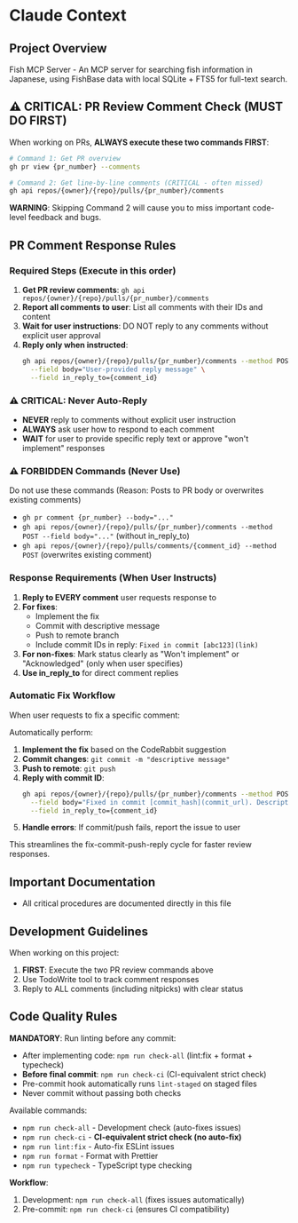 # Claude Context

## Project Overview
Fish MCP Server - An MCP server for searching fish information in Japanese, using FishBase data with local SQLite + FTS5 for full-text search.

## ⚠️ CRITICAL: PR Review Comment Check (MUST DO FIRST)
When working on PRs, **ALWAYS execute these two commands FIRST**:

```bash
# Command 1: Get PR overview
gh pr view {pr_number} --comments

# Command 2: Get line-by-line comments (CRITICAL - often missed)
gh api repos/{owner}/{repo}/pulls/{pr_number}/comments
```

**WARNING**: Skipping Command 2 will cause you to miss important code-level feedback and bugs.

## PR Comment Response Rules

### Required Steps (Execute in this order)
1. **Get PR review comments**: `gh api repos/{owner}/{repo}/pulls/{pr_number}/comments`
2. **Report all comments to user**: List all comments with their IDs and content
3. **Wait for user instructions**: DO NOT reply to any comments without explicit user approval
4. **Reply only when instructed**: 
   ```bash
   gh api repos/{owner}/{repo}/pulls/{pr_number}/comments --method POST \
     --field body="User-provided reply message" \
     --field in_reply_to={comment_id}
   ```

### ⚠️ CRITICAL: Never Auto-Reply
- **NEVER** reply to comments without explicit user instruction
- **ALWAYS** ask user how to respond to each comment
- **WAIT** for user to provide specific reply text or approve "won't implement" responses

### ⚠️ FORBIDDEN Commands (Never Use)
Do not use these commands (Reason: Posts to PR body or overwrites existing comments)
- `gh pr comment {pr_number} --body="..."`
- `gh api repos/{owner}/{repo}/pulls/{pr_number}/comments --method POST --field body="..."` (without in_reply_to)
- `gh api repos/{owner}/{repo}/pulls/comments/{comment_id} --method POST` (overwrites existing comment)

### Response Requirements (When User Instructs)
1. **Reply to EVERY comment** user requests response to
2. **For fixes**: 
   - Implement the fix
   - Commit with descriptive message
   - Push to remote branch
   - Include commit IDs in reply: `Fixed in commit [abc123](link)`
3. **For non-fixes**: Mark status clearly as "Won't implement" or "Acknowledged" (only when user specifies)
4. **Use in_reply_to** for direct comment replies

### Automatic Fix Workflow
When user requests to fix a specific comment:

Automatically perform:
1. **Implement the fix** based on the CodeRabbit suggestion
2. **Commit changes**: `git commit -m "descriptive message"`
3. **Push to remote**: `git push`
4. **Reply with commit ID**: 
   ```bash
   gh api repos/{owner}/{repo}/pulls/{pr_number}/comments --method POST \
     --field body="Fixed in commit [commit_hash](commit_url). Description of fix." \
     --field in_reply_to={comment_id}
   ```
5. **Handle errors**: If commit/push fails, report the issue to user

This streamlines the fix-commit-push-reply cycle for faster review responses.

## Important Documentation
- All critical procedures are documented directly in this file

## Development Guidelines
When working on this project:
1. **FIRST**: Execute the two PR review commands above
2. Use TodoWrite tool to track comment responses
3. Reply to ALL comments (including nitpicks) with clear status

## Code Quality Rules
**MANDATORY**: Run linting before any commit:
- After implementing code: `npm run check-all` (lint:fix + format + typecheck)
- **Before final commit**: `npm run check-ci` (CI-equivalent strict check)
- Pre-commit hook automatically runs `lint-staged` on staged files
- Never commit without passing both checks

Available commands:
- `npm run check-all` - Development check (auto-fixes issues)
- `npm run check-ci` - **CI-equivalent strict check (no auto-fix)**
- `npm run lint:fix` - Auto-fix ESLint issues
- `npm run format` - Format with Prettier
- `npm run typecheck` - TypeScript type checking

**Workflow**:
1. Development: `npm run check-all` (fixes issues automatically)
2. Pre-commit: `npm run check-ci` (ensures CI compatibility)